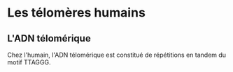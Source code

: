 # Les télomères humains

## L'ADN télomérique

Chez l'humain, l'ADN télomérique est constitué de répétitions en tandem du
motif TTAGGG.

